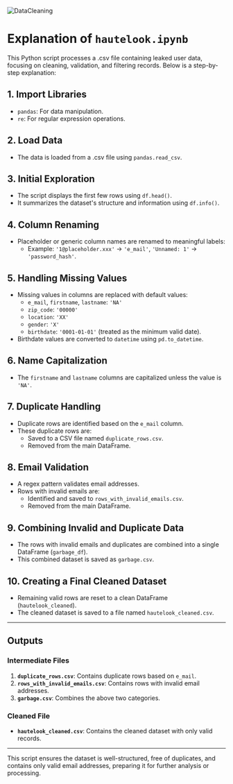 ![DataCleaning](DataCleaning.png)

# Explanation of `hautelook.ipynb`

This Python script processes a .csv file containing leaked user data, focusing on cleaning, validation, and filtering records. Below is a step-by-step explanation:

## 1. Import Libraries
- `pandas`: For data manipulation.
- `re`: For regular expression operations.

## 2. Load Data
- The data is loaded from a .csv file using `pandas.read_csv`.

## 3. Initial Exploration
- The script displays the first few rows using `df.head()`.
- It summarizes the dataset's structure and information using `df.info()`.

## 4. Column Renaming
- Placeholder or generic column names are renamed to meaningful labels:
  - Example: `'1@placeholder.xxx'` → `'e_mail'`, `'Unnamed: 1'` → `'password_hash'`.

## 5. Handling Missing Values
- Missing values in columns are replaced with default values:
  - `e_mail`, `firstname`, `lastname`: `'NA'`
  - `zip_code`: `'00000'`
  - `location`: `'XX'`
  - `gender`: `'X'`
  - `birthdate`: `'0001-01-01'` (treated as the minimum valid date).
- Birthdate values are converted to `datetime` using `pd.to_datetime`.

## 6. Name Capitalization
- The `firstname` and `lastname` columns are capitalized unless the value is `'NA'`.

## 7. Duplicate Handling
- Duplicate rows are identified based on the `e_mail` column.
- These duplicate rows are:
  - Saved to a CSV file named `duplicate_rows.csv`.
  - Removed from the main DataFrame.

## 8. Email Validation
- A regex pattern validates email addresses.
- Rows with invalid emails are:
  - Identified and saved to `rows_with_invalid_emails.csv`.
  - Removed from the main DataFrame.

## 9. Combining Invalid and Duplicate Data
- The rows with invalid emails and duplicates are combined into a single DataFrame (`garbage_df`).
- This combined dataset is saved as `garbage.csv`.

## 10. Creating a Final Cleaned Dataset
- Remaining valid rows are reset to a clean DataFrame (`hautelook_cleaned`).
- The cleaned dataset is saved to a file named `hautelook_cleaned.csv`.

---

## Outputs
### Intermediate Files
1. **`duplicate_rows.csv`**: Contains duplicate rows based on `e_mail`.
2. **`rows_with_invalid_emails.csv`**: Contains rows with invalid email addresses.
3. **`garbage.csv`**: Combines the above two categories.

### Cleaned File
- **`hautelook_cleaned.csv`**: Contains the cleaned dataset with only valid records.

---

This script ensures the dataset is well-structured, free of duplicates, and contains only valid email addresses, preparing it for further analysis or processing.
